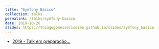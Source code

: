 ```yaml
---
title: "Symfony Básico"
collection: talks
permalink: /talks/symfony-basico
date: 2018-10-26
slides: https://thiagogomesverissimo.github.io/slides/symfony_basico
---
```

 
<ul>
  <li> <a href="#">
    2019 - Talk em preparação...
    <i class="fa fa-file-pdf-o"></i></a>
  </li>
</ul>
